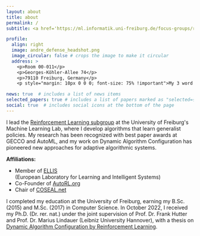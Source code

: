 ```yaml
---
layout: about
title: about
permalink: /
subtitle: <a href='https://ml.informatik.uni-freiburg.de/focus-groups/reinforcement-learning/'>RL Subgroup Leader</a> | <a href='https://ml.informatik.uni-freiburg.de/'>Machine Learning Lab</a> | <a href='https://uni-freiburg.de/'>University of Freiburg</a>

profile:
  align: right
  image: andre_defense_headshot.png
  image_circular: false # crops the image to make it circular
  address: >
    <p>Room 00-011</p>
    <p>Georges-Köhler-Allee 74</p>
    <p>79110 Freiburg, Germany</p>
    <p style="margin: 10px 0 0 0; font-size: 75% !important">My 3 word address: <a href='https://what3words.com/forecast.gamer.showcase'>///forecast.gamer.showcase</a></p>

news: true  # includes a list of news items
selected_papers: true # includes a list of papers marked as "selected={true}"
social: true  # includes social icons at the bottom of the page
---
```


I lead the [Reinforcement Learning subgroup](https://ml.informatik.uni-freiburg.de/focus-groups/reinforcement-learning/) at the University of Freiburg's Machine Learning Lab, where I develop algorithms that learn generalist policies. My research has been recognized with best paper awards at GECCO and AutoML, and my work on Dynamic Algorithm Configuration has pioneered new approaches for adaptive algorithmic systems.

**Affiliations:**
- Member of [ELLIS](https://ellis.eu/)<BR>(European Laboratory for Learning and Intelligent Systems)
- Co-Founder of [AutoRL.org](https://autorl.org/)
- Chair of [COSEAL.net](https://www.coseal.net/)


I completed my education at the University of Freiburg, earning my B.Sc. (2015) and M.Sc. (2017) in Computer Science. In October 2022, I received my Ph.D. (Dr. rer. nat.) under the joint supervision of Prof. Dr. Frank Hutter and Prof. Dr. Marius Lindauer (Leibniz University Hannover), with a thesis on <a href='https://ml.informatik.uni-freiburg.de/wp-content/uploads/2022/11/2022_Dissertation_Andre_Biedenkapp.pdf'>Dynamic Algorithm Configuration by Reinforcement Learning</a>.
